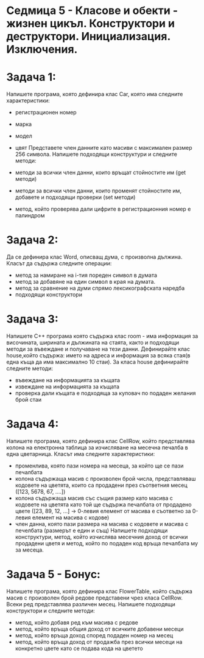 # Седмица 5 - Класове и обекти - жизнен цикъл. Конструктори и деструктори. Инициализация. Изключения.

# Задача 1:
Напишете програма, която дефинира клас Car, която има следните характеристики:

* регистрационен номер
* марка
* модел
* цвят
Представете член данните като масиви с максимален размер 256 символа. Напишете подходящи конструктури и следните методи:

* методи за всички член данни, които връщат стойностите им (get методи)
* методи за всички член данни, които променят стойностите им, добавете и подходящи проверки (set методи)
* метод, който проверява дали цифрите в регистрационния номер е палиндром

# Задача 2:
Да се дефинира клас Word, описващ дума, с произволна дължина. Класът да съдържа следните операции:

* метод за намиране на i-тия пореден символ в думата
* метод за добавяне на един символ в края на думата.
* метод за сравнение на думи спрямо лексикографската наредба
* подходящи конструктори

# Задача 3:
Напишете C++ програма която съдържа клас room - има информация за височината, ширината и дължината на стаята, както и подходящи методи за въвеждане и получаване на тези данни. Дефинирайте клас house,който съдържа: името на адреса и информация за всяка стая(в една къща да има максимално 10 стаи). За класа house дефинирайте следните методи:

* въвеждане на информацията за къщата
* извеждане на информацията за къщата
* проверка дали къщата е подходяща за куповач по подаден желания брой стаи

# Задача 4:
Напишете програма, която дефинира клас CellRow, който представлява колона на електронна таблица за изчисляване на месечна печалба в една цветарница. Класът има следните характеристики:

* променлива, която пази номера на месеца, за който ще се пази печалбата
* колона съдържаща масив с произволен брой числа, представляваш кодовете на цветята, които са продадени през съответния месец ([123, 5678, 67, ....])
* колона съдържаща масив със същия размер като масива с кодовете на цветята като той ще съдържа печалбата от продадено цвете ([23, 89, 12, ...] -> 0-левия елемент от масива е съответно за 0-левия елемент на масива с кодове)
* член данна, която пази размера на масива с кодовете и масива с печелбата (размерът е един и същ)
Напишете подходящи конструктури, метод, който изчислява месечния доход от всички продадени цветя и метод, който по подаден код връща печалбата му за месеца.

# Задача 5 - Бонус:
Напишете програма, която дефинира клас FlowerTable, който съдържа масив с произволен брой редове представени чрез класа CellRow. Всеки ред представлява различен месец. Напишете подходящи конструктори и следните методи:

* метод, който добавя ред към масива с редове
* метод, който връща общия доход от всичките добавени месеци
* метод, който връща доход според подаден номер на месец
* метод, който връща доход от продажба през всички месеци на конкретно цвете като се подава кода на цветето
